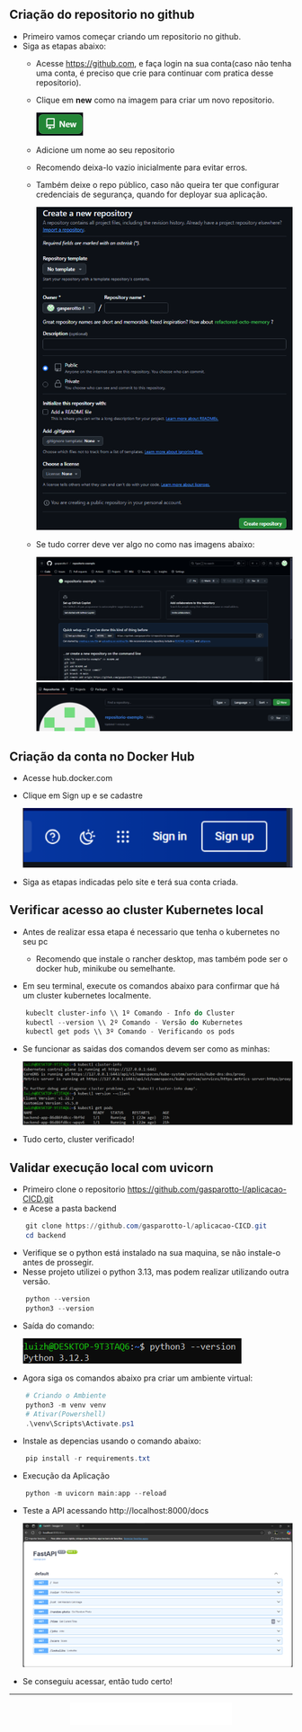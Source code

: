 ## Criação do repositorio no github

- Primeiro vamos começar criando um repositorio no github. 
- Siga as etapas abaixo:
    - Acesse https://github.com, e faça login na sua conta(caso não tenha uma conta, é preciso que crie para continuar com pratica desse repositorio).
    - Clique em <b>new</b> como na imagem para criar um novo repositorio.
    
        ![alt text](../../assets/et1/new.png)

    - Adicione um nome ao seu repositorio 
    - Recomendo deixa-lo vazio inicialmente para evitar erros.
    - Também deixe o repo público, caso não queira ter que configurar credenciais de segurança, quando for deployar sua aplicação.

        ![alt text](<../../assets/et1/criação repo.png>)  

    - Se tudo correr deve ver algo no como nas imagens abaixo:

        ![alt text](../../assets/et1/repocriado.png)  
        ![alt text](../../assets/et1/repocriado2.png)

## Criação da conta no Docker Hub

- Acesse hub.docker.com

- Clique em Sign up e se cadastre

    ![alt text](../../assets/et1/dockerhub.png)

- Siga as etapas indicadas pelo site e terá sua conta criada.


## Verificar acesso ao cluster Kubernetes local

- Antes de realizar essa etapa é necessario que tenha o kubernetes no seu pc
    - Recomendo que instale o rancher desktop, mas também pode ser o docker hub, minikube ou semelhante.

- Em seu terminal, execute os comandos abaixo para confirmar que há um cluster kubernetes localmente.
```powershell
    kubeclt cluster-info \\ 1º Comando - Info do Cluster
    kubectl --version \\ 2º Comando - Versão do Kubernetes
    kubectl get pods \\ 3º Comando - Verificando os pods
```
- Se funcionar as saidas dos comandos devem ser como as minhas:

    ![alt text](../../assets/et1/saidacomandos.png)

- Tudo certo, cluster verificado!

## Validar execução local com uvicorn

- Primeiro clone o repositorio https://github.com/gasparotto-l/aplicacao-CICD.git 
- e Acese a pasta backend

```powershell
    git clone https://github.com/gasparotto-l/aplicacao-CICD.git
    cd backend
```

- Verifique se o python está instalado na sua maquina, se não instale-o antes de prossegir.
- Nesse projeto utilizei o python 3.13, mas podem realizar utilizando outra versão.

```powershell
    python --version
    python3 --version
```
- Saída do comando:

   ![alt text](../../assets/et1/python.png)

- Agora siga os comandos abaixo pra criar um ambiente virtual:
```powershell
    # Criando o Ambiente
    python3 -m venv venv
    # Ativar(Powershell)
    .\venv\Scripts\Activate.ps1
```
- Instale as depencias usando o comando abaixo:
```powershell
    pip install -r requirements.txt
```
- Execução da Aplicação 
```powershell
    python -m uvicorn main:app --reload
```

- Teste a API acessando http://localhost:8000/docs

    ![alt text](../../assets/et1/backendocs.png)

- Se conseguiu acessar, então tudo certo!

---

<p align="center">
  <a href="https://github.com/gasparotto-l/CICD-Projeto-Final/tree/main/Etapas/2-Conteirnização-com-DockerHub#readme
  ">
    <img src="https://raw.githubusercontent.com/gasparotto-l/CICD-Projeto-Final/refs/heads/main/elementosgraficos/proxima.jpg" alt="Próxima Etapa" height="40">
  </a>
</p>

